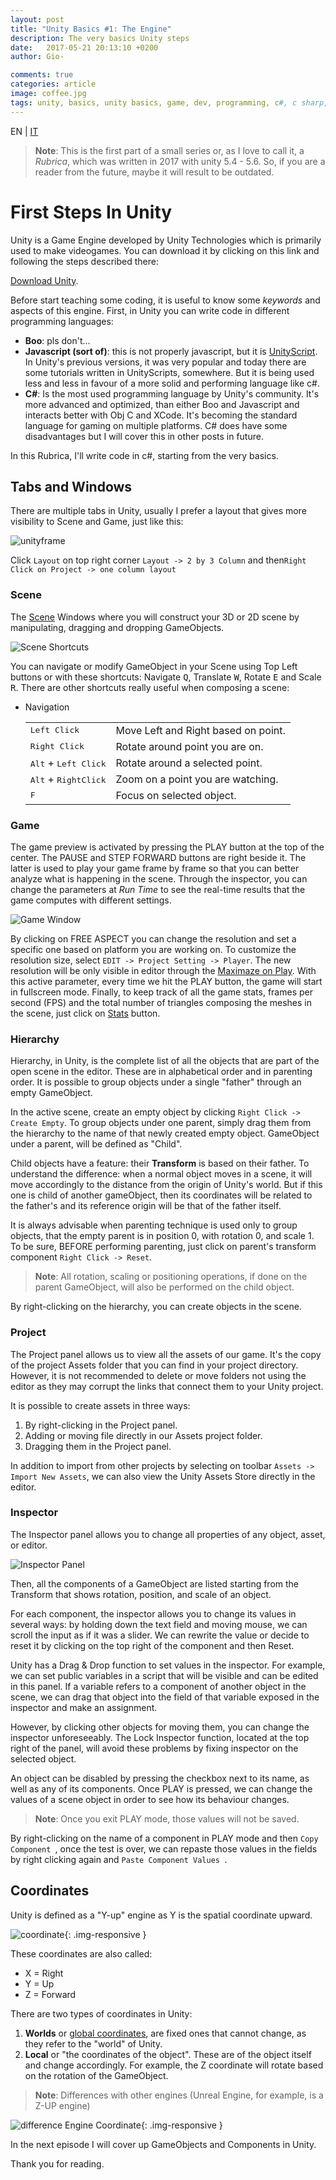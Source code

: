 ```yaml
---
layout: post
title: "Unity Basics #1: The Engine"
description: The very basics Unity steps
date:   2017-05-21 20:13:10 +0200
author: Gio-

comments: true
categories: article
image: coffee.jpg
tags: unity, basics, unity basics, game, dev, programming, c#, c sharp, tutorials, tutorial
---
```


<div class="langSelection">EN | <a href="{{ page.categories[0] | prepend: "/" | prepend: site.url }}/it{{page.id| remove_first: page.categories[0] | remove_first: "/" }}">IT </a></div>



> **Note**: This is the first part of a small series or, as I love to call it, a *Rubrica*, which was written in 2017 with unity 5.4 - 5.6. So, if you are a reader from the future, maybe it will result to be outdated.



# First Steps In Unity

Unity is a Game Engine developed by Unity Technologies which is primarily used to make videogames. You can download it by clicking on this link and following the steps described there:

[Download Unity](https://store.unity.com/?).

Before start teaching some coding, it is useful to know some *keywords* and aspects of this engine. First, in Unity you can write code in different programming languages:

- **Boo**: pls don't...
- **Javascript (sort of)**: this is not properly javascript, but it is <u>UnityScript</u>. In Unity's previous versions, it was very popular and today there are some tutorials written in UnityScripts, somewhere. But it is being used less and less in favour of a more solid and performing language like c#.
- **C#**: Is the most used programming language by Unity's community. It's more advanced and optimized, than either Boo and Javascript and interacts better with Obj C and XCode. It's becoming the standard language for gaming on multiple platforms. C# does have some disadvantages but I will cover this in other posts in future. 

In this Rubrica, I'll write code in c#, starting from the very basics.

## Tabs and Windows

There are multiple tabs in Unity, usually I prefer a layout that gives more visibility to Scene and Game, just like this: 

![unityframe](../assets/2017-05-21-unity-basics-part-1/unityframe.jpg)

Click `Layout` on top right corner `Layout -> 2 by 3 Column` and then`Right Click on Project -> one column layout`

### Scene

The <u>Scene</u> Windows where you will construct your 3D or 2D scene by manipulating, dragging and dropping GameObjects.

![Scene Shortcuts](../assets/2017-05-21-unity-basics-part-1/sceneShortcuts.jpg)

You can navigate or modify GameObject in your Scene using Top Left buttons or with these shortcuts: Navigate <kbd>Q</kbd>, Translate <kbd>W</kbd>, Rotate <kbd>E</kbd> and Scale <kbd>R</kbd>. There are other shortcuts really useful when composing a scene:

- Navigation

  |                                        |                                     |
  | -------------------------------------- | ----------------------------------- |
  | <kbd>Left Click</kbd>                  | Move Left and Right based on point. |
  | <kbd>Right Click</kbd>                 | Rotate around point you are on.     |
  | <kbd>Alt</kbd> + <kbd>Left Click</kbd> | Rotate around a selected point.     |
  | <kbd>Alt</kbd> + <kbd>RightClick</kbd> | Zoom on a point you are watching.   |
  | <kbd>F</kbd>                           | Focus on selected object.           |


### Game

The game preview is activated by pressing the PLAY button at the top of the center. The PAUSE and STEP FORWARD buttons are right beside it. The latter is used to play your game frame by frame so that you can better analyze what is happening in the scene.
Through the inspector, you can change the parameters at *Run Time* to see the real-time results that the game computes with different settings.

![Game Window](../assets/2017-05-21-unity-basics-part-1/gameWindows.jpg)

By clicking on FREE ASPECT you can change the resolution and set a specific one based on platform you are working on. To customize the resolution size, select `EDIT -> Project Setting -> Player`. The new resolution will be only  visible in editor through the <u>Maximaze on Play</u>. With this active parameter, every time we hit the PLAY button, the game will start in fullscreen mode.
Finally, to keep track of all the game stats, frames per second (FPS) and  the total number of triangles composing the meshes in the scene, just click on <u>Stats</u> button.

### Hierarchy

Hierarchy, in Unity, is the complete list of all the objects that are part of the open scene in the editor. These are in alphabetical order and in parenting order. It is possible to group objects under a single "father" through an empty GameObject.

In the active scene, create an empty object by clicking `Right Click -> Create Empty`. To group objects under one parent, simply drag them from the hierarchy to the name of that newly created empty object. GameObject under a parent, will be defined as "Child".

Child objects have a feature: their **Transform** is based on their father. To understand the difference: when a normal object moves in a scene, it will move accordingly to the distance from the origin of Unity's world. But if this one is child of another gameObject, then its coordinates will be related to the father's and its reference origin will be that of the father itself.

It is always advisable when parenting technique is used only to group objects, that the empty parent is in position 0, with rotation 0, and scale 1. To be sure, BEFORE performing parenting, just click on parent's transform component `Right Click -> Reset`.

> **Note**: All rotation, scaling or positioning operations, if done on the parent GameObject, will also be performed on the child object.

By right-clicking on the hierarchy, you can create objects in the scene.

### Project

The Project panel allows us to view all the assets of our game. It's the copy of the project Assets folder that you can find in your project directory. However, it is not recommended to delete or move folders not using the editor as they may corrupt the links that connect them to your Unity project.

It is possible to create assets in three ways:

1. By right-clicking in the Project panel.
2. Adding or moving file directly in our Assets project folder.
3. Dragging them in the Project panel.

In addition to import from other projects by selecting on toolbar `Assets -> Import New Assets`, we can also view the Unity Assets Store directly in the editor.

### Inspector

The Inspector panel allows you to change all properties of any object, asset, or editor.

![Inspector Panel](../assets/2017-05-21-unity-basics-part-1/inspectorPanel.jpg)

Then, all the components of a GameObject are listed starting from the Transform that shows rotation, position, and scale of an object.

For each component, the inspector allows you to change its values in several ways: by holding down the text field and moving mouse, we can scroll the input as if it was a slider. We can rewrite the value or decide to reset it by clicking on the top right of the component and then Reset.

Unity has a Drag & Drop function to set values in the inspector. For example, we can set public variables in a script that will be visible and can be edited in this panel. If a variable refers to a component of another object in the scene, we can drag that object into the field of that variable exposed in the inspector and make an assignment.

However, by clicking other objects for moving them, you can change the inspector unforeseeably. The Lock Inspector function, located at the top right of the panel, will avoid these problems by fixing inspector on the selected object.

An object can be disabled by pressing the checkbox next to its name, as well as any of its components.
Once PLAY is pressed, we can change the values of a scene object in order to see how its behaviour changes. 

> **Note**: Once you exit PLAY mode, those values will not be saved.

By right-clicking on the name of a component in PLAY mode and then  `Copy Component `, once the test is over, we can repaste those values in the fields by right clicking again and  `Paste Component Values `.

## Coordinates

Unity is defined as a "Y-up" engine as Y is the spatial coordinate upward.

![coordinate](../assets/2017-05-21-unity-basics-part-1/coordinate.jpg){: .img-responsive }

These coordinates are also called:

- X = Right
- Y = Up
- Z = Forward

There are two types of coordinates in Unity:

1. **Worlds** or <u>global coordinates</u>, are fixed ones that cannot change, as they refer to the "world" of Unity.
2. **Local** or "the coordinates of the object". These are of the object itself and change accordingly. For example, the Z coordinate will rotate based on the rotation of the GameObject.

>**Note**: Differences with other engines (Unreal Engine, for example, is a Z-UP engine)

![difference Engine Coordinate](../assets/2017-05-21-unity-basics-part-1/difference.jpg){: .img-responsive }



In the next episode I will cover up GameObjects and Components in Unity.



Thank you for reading.